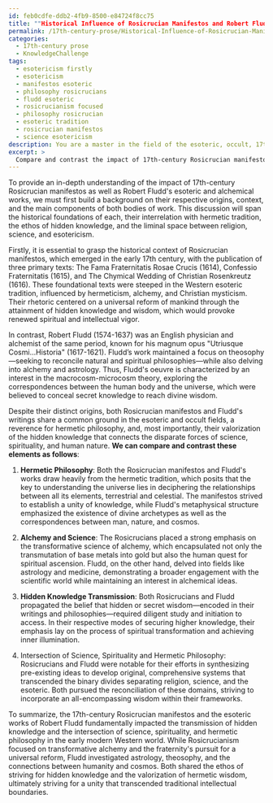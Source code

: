 ```yaml
---
id: feb0cdfe-ddb2-4fb9-8500-e84724f8cc75
title: ""Historical Influence of Rosicrucian Manifestos and Robert Fludd's Esoteric Works""
permalink: /17th-century-prose/Historical-Influence-of-Rosicrucian-Manifestos-and-Robert-Fludds-Esoteric-Works/
categories:
  - 17th-century prose
  - KnowledgeChallenge
tags:
  - esotericism firstly
  - esotericism
  - manifestos esoteric
  - philosophy rosicrucians
  - fludd esoteric
  - rosicrucianism focused
  - philosophy rosicrucian
  - esoteric tradition
  - rosicrucian manifestos
  - science esotericism
description: You are a master in the field of the esoteric, occult, 17th-century prose and Education. You are a writer of tests, challenges, textbooks and deep knowledge on 17th-century prose for initiates and students to gain deep insights and understanding from. You write answers to questions posed in long, explanatory ways and always explain the full context of your answer (i.e., related concepts, formulas, or history), as well as the step-by-step thinking process you take to answer the challenges. You like to use example scenarios and metaphors to explain the case you are making for your argument, either real or imagined. Summarize the key themes, ideas, and conclusions at the end.
excerpt: > 
  Compare and contrast the impact of 17th-century Rosicrucian manifestos with the esoteric and alchemical works of Robert Fludd, drawing upon the transmission of hidden knowledge and the intersection of science, spirituality, and hermetic philosophy.
---
```

To provide an in-depth understanding of the impact of 17th-century Rosicrucian manifestos as well as Robert Fludd's esoteric and alchemical works, we must first build a background on their respective origins, context, and the main components of both bodies of work. This discussion will span the historical foundations of each, their interrelation with hermetic tradition, the ethos of hidden knowledge, and the liminal space between religion, science, and esotericism.

Firstly, it is essential to grasp the historical context of Rosicrucian manifestos, which emerged in the early 17th century, with the publication of three primary texts: The Fama Fraternitatis Rosae Crucis (1614), Confessio Fraternitatis (1615), and The Chymical Wedding of Christian Rosenkreutz (1616). These foundational texts were steeped in the Western esoteric tradition, influenced by hermeticism, alchemy, and Christian mysticism. Their rhetoric centered on a universal reform of mankind through the attainment of hidden knowledge and wisdom, which would provoke renewed spiritual and intellectual vigor.

In contrast, Robert Fludd (1574-1637) was an English physician and alchemist of the same period, known for his magnum opus "Utriusque Cosmi...Historia" (1617-1621). Fludd’s work maintained a focus on theosophy—seeking to reconcile natural and spiritual philosophies—while also delving into alchemy and astrology. Thus, Fludd's oeuvre is characterized by an interest in the macrocosm-microcosm theory, exploring the correspondences between the human body and the universe, which were believed to conceal secret knowledge to reach divine wisdom.

Despite their distinct origins, both Rosicrucian manifestos and Fludd's writings share a common ground in the esoteric and occult fields, a reverence for hermetic philosophy, and, most importantly, their valorization of the hidden knowledge that connects the disparate forces of science, spirituality, and human nature. **We can compare and contrast these elements as follows**:

1. **Hermetic Philosophy**: Both the Rosicrucian manifestos and Fludd's works draw heavily from the hermetic tradition, which posits that the key to understanding the universe lies in deciphering the relationships between all its elements, terrestrial and celestial. The manifestos strived to establish a unity of knowledge, while Fludd's metaphysical structure emphasized the existence of divine archetypes as well as the correspondences between man, nature, and cosmos.

2. **Alchemy and Science**: The Rosicrucians placed a strong emphasis on the transformative science of alchemy, which encapsulated not only the transmutation of base metals into gold but also the human quest for spiritual ascension. Fludd, on the other hand, delved into fields like astrology and medicine, demonstrating a broader engagement with the scientific world while maintaining an interest in alchemical ideas.

3. **Hidden Knowledge Transmission**: Both Rosicrucians and Fludd propagated the belief that hidden or secret wisdom—encoded in their writings and philosophies—required diligent study and initiation to access. In their respective modes of securing higher knowledge, their emphasis lay on the process of spiritual transformation and achieving inner illumination.

4. Intersection of Science, Spirituality and Hermetic Philosophy: Rosicrucians and Fludd were notable for their efforts in synthesizing pre-existing ideas to develop original, comprehensive systems that transcended the binary divides separating religion, science, and the esoteric. Both pursued the reconciliation of these domains, striving to incorporate an all-encompassing wisdom within their frameworks.

To summarize, the 17th-century Rosicrucian manifestos and the esoteric works of Robert Fludd fundamentally impacted the transmission of hidden knowledge and the intersection of science, spirituality, and hermetic philosophy in the early modern Western world. While Rosicrucianism focused on transformative alchemy and the fraternity's pursuit for a universal reform, Fludd investigated astrology, theosophy, and the connections between humanity and cosmos. Both shared the ethos of striving for hidden knowledge and the valorization of hermetic wisdom, ultimately striving for a unity that transcended traditional intellectual boundaries.
